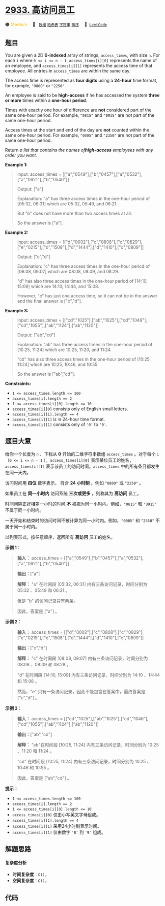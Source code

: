 # [2933. 高访问员工](https://leetcode.com/problems/high-access-employees)

🟠 <font color=#ffb800>Medium</font>&emsp; 🔖&ensp; [`数组`](/leetcode-js/outline/tag/array.md) [`哈希表`](/leetcode-js/outline/tag/hash-table.md) [`字符串`](/leetcode-js/outline/tag/string.md) [`排序`](/leetcode-js/outline/tag/sorting.md)&emsp; 🔗&ensp;[`LeetCode`](https://leetcode.com/problems/high-access-employees)

## 题目

You are given a 2D **0-indexed** array of strings, `access_times`, with size
`n`. For each `i` where `0 <= i <= n - 1`, `access_times[i][0]` represents the
name of an employee, and `access_times[i][1]` represents the access time of
that employee. All entries in `access_times` are within the same day.

The access time is represented as **four digits** using a **24-hour** time
format, for example, `"0800"` or `"2250"`.

An employee is said to be **high-access** if he has accessed the system
**three or more** times within a **one-hour period**.

Times with exactly one hour of difference are **not** considered part of the
same one-hour period. For example, `"0815"` and `"0915"` are not part of the
same one-hour period.

Access times at the start and end of the day are **not** counted within the
same one-hour period. For example, `"0005"` and `"2350"` are not part of the
same one-hour period.

Return _a list that contains the names of**high-access** employees with any
order you want._



**Example 1:**

> Input: access_times = [["a","0549"],["b","0457"],["a","0532"],["a","0621"],["b","0540"]]
> 
> Output: ["a"]
> 
> Explanation: "a" has three access times in the one-hour period of [05:32, 06:31] which are 05:32, 05:49, and 06:21.
> 
> But "b" does not have more than two access times at all.
> 
> So the answer is ["a"].

**Example 2:**

> Input: access_times = [["d","0002"],["c","0808"],["c","0829"],["e","0215"],["d","1508"],["d","1444"],["d","1410"],["c","0809"]]
> 
> Output: ["c","d"]
> 
> Explanation: "c" has three access times in the one-hour period of [08:08, 09:07] which are 08:08, 08:09, and 08:29.
> 
> "d" has also three access times in the one-hour period of [14:10, 15:09] which are 14:10, 14:44, and 15:08.
> 
> However, "e" has just one access time, so it can not be in the answer and the final answer is ["c","d"].

**Example 3:**

> Input: access_times = [["cd","1025"],["ab","1025"],["cd","1046"],["cd","1055"],["ab","1124"],["ab","1120"]]
> 
> Output: ["ab","cd"]
> 
> Explanation: "ab" has three access times in the one-hour period of [10:25, 11:24] which are 10:25, 11:20, and 11:24.
> 
> "cd" has also three access times in the one-hour period of [10:25, 11:24] which are 10:25, 10:46, and 10:55.
> 
> So the answer is ["ab","cd"].



**Constraints:**

  * `1 <= access_times.length <= 100`
  * `access_times[i].length == 2`
  * `1 <= access_times[i][0].length <= 10`
  * `access_times[i][0]` consists only of English small letters.
  * `access_times[i][1].length == 4`
  * `access_times[i][1]` is in 24-hour time format.
  * `access_times[i][1]` consists only of `'0'` to `'9'`.


## 题目大意

给你一个长度为 `n` 、下标从 **0** 开始的二维字符串数组 `access_times` 。对于每个 `i`（`0 <= i <= n - 1`
），`access_times[i][0]` 表示某位员工的姓名，`access_times[i][1]`
表示该员工的访问时间。`access_times` 中的所有条目都发生在同一天内。

访问时间用 **四位** 数字表示， 符合 **24 小时制** ，例如 `"0800"` 或 `"2250"` 。

如果员工在 **同一小时内** 访问系统 **三次或更多** ，则称其为 **高访问** 员工。

时间间隔正好相差一小时的时间 **不** 被视为同一小时内。例如，`"0815"` 和 `"0915"` 不属于同一小时内。

一天开始和结束时的访问时间不被计算为同一小时内。例如，`"0005"` 和 `"2350"` 不属于同一小时内。

以列表形式，按任意顺序，返回所有 **高访问** 员工的姓名。



**示例 1：**

> 
> 
> 
> 
> 
> **输入：** access_times = [["a","0549"],["b","0457"],["a","0532"],["a","0621"],["b","0540"]]
> 
> **输出：**["a"]
> 
> **解释：** "a" 在时间段 [05:32, 06:31] 内有三条访问记录，时间分别为 05:32 、05:49 和 06:21 。
> 
> 但是 "b" 的访问记录只有两条。
> 
> 因此，答案是 ["a"] 。

**示例 2：**

> 
> 
> 
> 
> 
> **输入：** access_times = [["d","0002"],["c","0808"],["c","0829"],["e","0215"],["d","1508"],["d","1444"],["d","1410"],["c","0809"]]
> 
> **输出：**["c","d"]
> 
> **解释：** "c" 在时间段 [08:08, 09:07] 内有三条访问记录，时间分别为 08:08 、08:09 和 08:29 。
> 
> "d" 在时间段 [14:10, 15:09] 内有三条访问记录，时间分别为 14:10 、14:44 和 15:08 。
> 
> 然而，"e" 只有一条访问记录，因此不能包含在答案中，最终答案是 ["c","d"] 。

**示例 3：**

> 
> 
> 
> 
> 
> **输入：** access_times = [["cd","1025"],["ab","1025"],["cd","1046"],["cd","1055"],["ab","1124"],["ab","1120"]]
> 
> **输出：**["ab","cd"]
> 
> **解释：** "ab"在时间段 [10:25, 11:24] 内有三条访问记录，时间分别为 10:25 、11:20 和 11:24 。
> 
> "cd" 在时间段 [10:25, 11:24] 内有三条访问记录，时间分别为 10:25 、10:46 和 10:55 。
> 
> 因此，答案是 ["ab","cd"] 。



**提示：**

  * `1 <= access_times.length <= 100`
  * `access_times[i].length == 2`
  * `1 <= access_times[i][0].length <= 10`
  * `access_times[i][0]` 仅由小写英文字母组成。
  * `access_times[i][1].length == 4`
  * `access_times[i][1]` 采用24小时制表示时间。
  * `access_times[i][1]` 仅由数字 `'0'` 到 `'9'` 组成。


## 解题思路

#### 复杂度分析

- **时间复杂度**：`O()`，
- **空间复杂度**：`O()`，

## 代码

```javascript

```